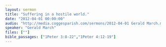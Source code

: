```yaml
---
layout: sermon
title: "Suffering in a hostile world."
date: "2012-04-01 00:00:00"
audio: "http://media.coggesparish.com/sermons/2012-04-01 Gerald March.mp3"
speaker: "Gerald March"
files: [""]
bible_passages: ["1Peter 3:8-22","1Peter 4:12-19"]
---
```

